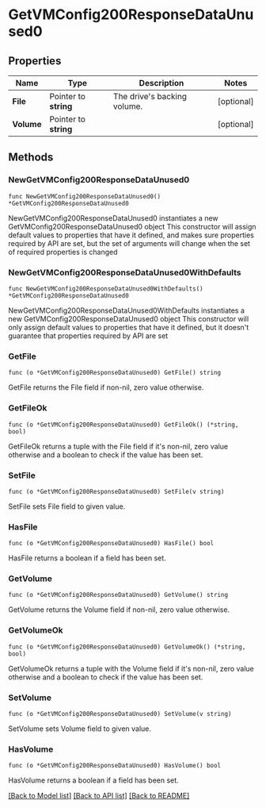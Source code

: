 # GetVMConfig200ResponseDataUnused0

## Properties

Name | Type | Description | Notes
------------ | ------------- | ------------- | -------------
**File** | Pointer to **string** | The drive&#39;s backing volume. | [optional] 
**Volume** | Pointer to **string** |  | [optional] 

## Methods

### NewGetVMConfig200ResponseDataUnused0

`func NewGetVMConfig200ResponseDataUnused0() *GetVMConfig200ResponseDataUnused0`

NewGetVMConfig200ResponseDataUnused0 instantiates a new GetVMConfig200ResponseDataUnused0 object
This constructor will assign default values to properties that have it defined,
and makes sure properties required by API are set, but the set of arguments
will change when the set of required properties is changed

### NewGetVMConfig200ResponseDataUnused0WithDefaults

`func NewGetVMConfig200ResponseDataUnused0WithDefaults() *GetVMConfig200ResponseDataUnused0`

NewGetVMConfig200ResponseDataUnused0WithDefaults instantiates a new GetVMConfig200ResponseDataUnused0 object
This constructor will only assign default values to properties that have it defined,
but it doesn't guarantee that properties required by API are set

### GetFile

`func (o *GetVMConfig200ResponseDataUnused0) GetFile() string`

GetFile returns the File field if non-nil, zero value otherwise.

### GetFileOk

`func (o *GetVMConfig200ResponseDataUnused0) GetFileOk() (*string, bool)`

GetFileOk returns a tuple with the File field if it's non-nil, zero value otherwise
and a boolean to check if the value has been set.

### SetFile

`func (o *GetVMConfig200ResponseDataUnused0) SetFile(v string)`

SetFile sets File field to given value.

### HasFile

`func (o *GetVMConfig200ResponseDataUnused0) HasFile() bool`

HasFile returns a boolean if a field has been set.

### GetVolume

`func (o *GetVMConfig200ResponseDataUnused0) GetVolume() string`

GetVolume returns the Volume field if non-nil, zero value otherwise.

### GetVolumeOk

`func (o *GetVMConfig200ResponseDataUnused0) GetVolumeOk() (*string, bool)`

GetVolumeOk returns a tuple with the Volume field if it's non-nil, zero value otherwise
and a boolean to check if the value has been set.

### SetVolume

`func (o *GetVMConfig200ResponseDataUnused0) SetVolume(v string)`

SetVolume sets Volume field to given value.

### HasVolume

`func (o *GetVMConfig200ResponseDataUnused0) HasVolume() bool`

HasVolume returns a boolean if a field has been set.


[[Back to Model list]](../README.md#documentation-for-models) [[Back to API list]](../README.md#documentation-for-api-endpoints) [[Back to README]](../README.md)


